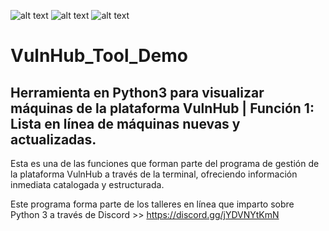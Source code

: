 ![alt text](https://pbs.twimg.com/media/El7p-XoXEAkA1LG.png) 
![alt text]()
![alt text]()


# VulnHub_Tool_Demo
## Herramienta en Python3 para visualizar máquinas de la plataforma VulnHub | Función 1: Lista en línea de máquinas nuevas y actualizadas.

Esta es una de las funciones que forman parte del programa de gestión de la plataforma VulnHub a través de la terminal, ofreciendo información inmediata catalogada y estructurada.

Este programa forma parte de los talleres en línea que imparto sobre Python 3 a través de Discord >> https://discord.gg/jYDVNYtKmN
